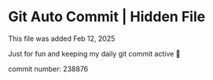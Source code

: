 # Git Auto Commit | Hidden File

This file was added Feb 12, 2025

Just for fun and keeping my daily git commit active 🤪

commit number: 238876

